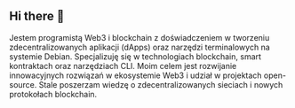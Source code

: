 ## Hi there 👋

Jestem programistą Web3 i blockchain z doświadczeniem w tworzeniu zdecentralizowanych aplikacji (dApps) oraz narzędzi terminalowych na systemie Debian. Specjalizuję się w technologiach blockchain, smart kontraktach oraz narzędziach CLI. Moim celem jest rozwijanie innowacyjnych rozwiązań w ekosystemie Web3 i udział w projektach open-source. Stale poszerzam wiedzę o zdecentralizowanych sieciach i nowych protokołach blockchain.
